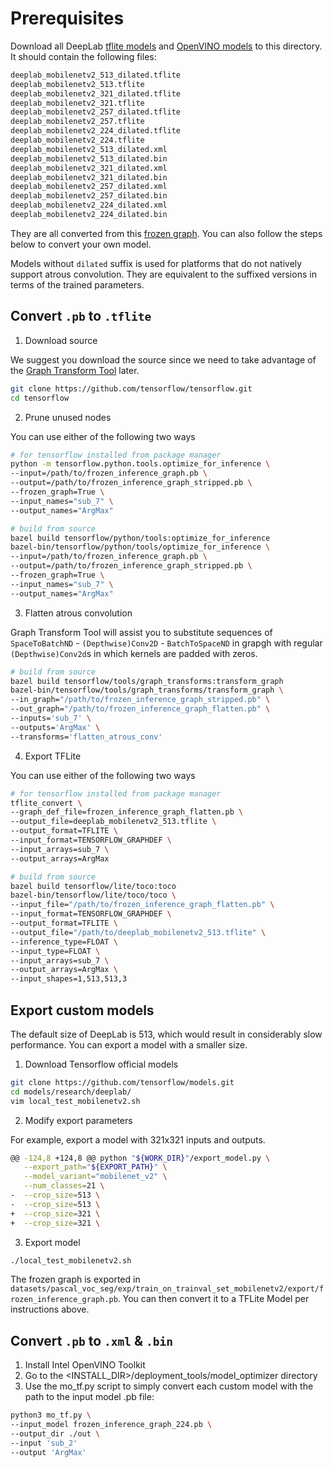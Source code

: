 # Prerequisites

Download all DeepLab [tflite models](https://drive.google.com/open?id=1hwsB3jxLbNpGuhUY5KHBW8xtxg1fZSq8) and [OpenVINO models](https://drive.google.com/drive/folders/1NhAg8JKsppEllN65BUfxp4jr6TYiNdP1?usp=sharing ) to this directory. It should contain the following files:

```txt
deeplab_mobilenetv2_513_dilated.tflite
deeplab_mobilenetv2_513.tflite
deeplab_mobilenetv2_321_dilated.tflite
deeplab_mobilenetv2_321.tflite
deeplab_mobilenetv2_257_dilated.tflite
deeplab_mobilenetv2_257.tflite
deeplab_mobilenetv2_224_dilated.tflite
deeplab_mobilenetv2_224.tflite
deeplab_mobilenetv2_513_dilated.xml
deeplab_mobilenetv2_513_dilated.bin
deeplab_mobilenetv2_321_dilated.xml
deeplab_mobilenetv2_321_dilated.bin
deeplab_mobilenetv2_257_dilated.xml
deeplab_mobilenetv2_257_dilated.bin
deeplab_mobilenetv2_224_dilated.xml
deeplab_mobilenetv2_224_dilated.bin
```

They are all converted from this [frozen graph](http://download.tensorflow.org/models/deeplabv3_mnv2_pascal_trainval_2018_01_29.tar.gz). You can also follow the steps below to convert your own model.

Models without `dilated` suffix is used for platforms that do not natively support atrous convolution. They are equivalent to the suffixed versions in terms of the trained parameters.

## Convert `.pb` to `.tflite`

1. Download source

We suggest you download the source since we need to take advantage of the [Graph Transform Tool](https://github.com/tensorflow/tensorflow/blob/master/tensorflow/tools/graph_transforms/README.md) later.

```sh
git clone https://github.com/tensorflow/tensorflow.git
cd tensorflow
```

2. Prune unused nodes

You can use either of the following two ways

```sh
# for tensorflow installed from package manager
python -m tensorflow.python.tools.optimize_for_inference \
--input=/path/to/frozen_inference_graph.pb \
--output=/path/to/frozen_inference_graph_stripped.pb \
--frozen_graph=True \
--input_names="sub_7" \
--output_names="ArgMax"
```

```sh
# build from source
bazel build tensorflow/python/tools:optimize_for_inference
bazel-bin/tensorflow/python/tools/optimize_for_inference \
--input=/path/to/frozen_inference_graph.pb \
--output=/path/to/frozen_inference_graph_stripped.pb \
--frozen_graph=True \
--input_names="sub_7" \
--output_names="ArgMax"
```

3. Flatten atrous convolution

Graph Transform Tool will assist you to substitute sequences of `SpaceToBatchND` - `(Depthwise)Conv2D` - `BatchToSpaceND` in grapgh with regular `(Depthwise)Conv2d`s in which kernels are padded with zeros.

```sh
# build from source
bazel build tensorflow/tools/graph_transforms:transform_graph
bazel-bin/tensorflow/tools/graph_transforms/transform_graph \
--in_graph="/path/to/frozen_inference_graph_stripped.pb" \
--out_graph="/path/to/frozen_inference_graph_flatten.pb" \
--inputs='sub_7' \
--outputs='ArgMax' \
--transforms='flatten_atrous_conv'
```

4. Export TFLite

You can use either of the following two ways

```sh
# for tensorflow installed from package manager
tflite_convert \
--graph_def_file=frozen_inference_graph_flatten.pb \
--output_file=deeplab_mobilenetv2_513.tflite \
--output_format=TFLITE \
--input_format=TENSORFLOW_GRAPHDEF \
--input_arrays=sub_7 \
--output_arrays=ArgMax
```

```sh
# build from source
bazel build tensorflow/lite/toco:toco
bazel-bin/tensorflow/lite/toco/toco \
--input_file="/path/to/frozen_inference_graph_flatten.pb" \
--input_format=TENSORFLOW_GRAPHDEF \
--output_format=TFLITE \
--output_file="/path/to/deeplab_mobilenetv2_513.tflite" \
--inference_type=FLOAT \
--input_type=FLOAT \
--input_arrays=sub_7 \
--output_arrays=ArgMax \
--input_shapes=1,513,513,3
```

## Export custom models

The default size of DeepLab is 513, which would result in considerably slow performance. You can export a model with a smaller size.

1. Download Tensorflow official models
```sh
git clone https://github.com/tensorflow/models.git
cd models/research/deeplab/
vim local_test_mobilenetv2.sh
```

2. Modify export parameters

For example, export a model with 321x321 inputs and outputs.

```sh
@@ -124,8 +124,8 @@ python "${WORK_DIR}"/export_model.py \
   --export_path="${EXPORT_PATH}" \
   --model_variant="mobilenet_v2" \
   --num_classes=21 \
-  --crop_size=513 \
-  --crop_size=513 \
+  --crop_size=321 \
+  --crop_size=321 \
```

3. Export model

```sh
./local_test_mobilenetv2.sh
```

The frozen graph is exported in `datasets/pascal_voc_seg/exp/train_on_trainval_set_mobilenetv2/export/frozen_inference_graph.pb`. You can then convert it to a TFLite Model per instructions above.

## Convert `.pb` to `.xml` & `.bin`
1. Install Intel OpenVINO Toolkit
2. Go to the <INSTALL_DIR>/deployment_tools/model_optimizer directory
3. Use the mo_tf.py script to simply convert each custom model with the path to the input model .pb file:
```sh
python3 mo_tf.py \
--input_model frozen_inference_graph_224.pb \
--output_dir ./out \
--input 'sub_2'
--output 'ArgMax'

```